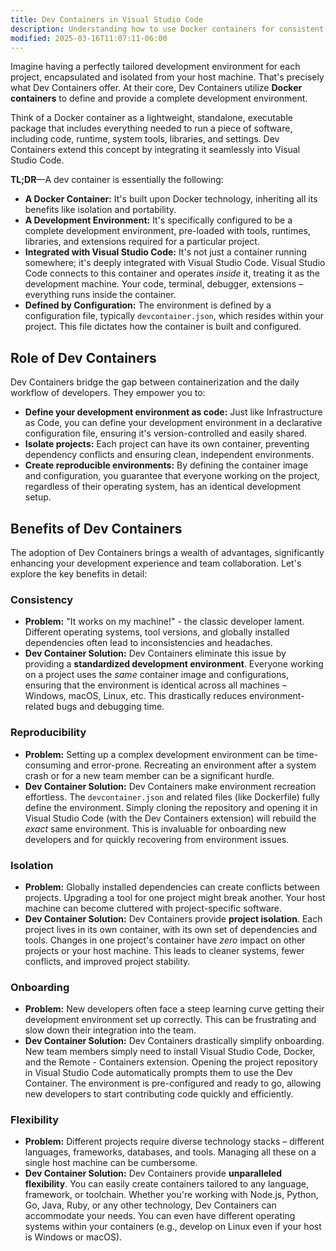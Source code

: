 ```yaml
---
title: Dev Containers in Visual Studio Code
description: Understanding how to use Docker containers for consistent development environments in Visual Studio Code
modified: 2025-03-16T11:07:11-06:00
---
```


Imagine having a perfectly tailored development environment for each project, encapsulated and isolated from your host machine. That's precisely what Dev Containers offer. At their core, Dev Containers utilize **Docker containers** to define and provide a complete development environment.

Think of a Docker container as a lightweight, standalone, executable package that includes everything needed to run a piece of software, including code, runtime, system tools, libraries, and settings. Dev Containers extend this concept by integrating it seamlessly into Visual Studio Code.

**TL;DR**—A dev container is essentially the following:

- **A Docker Container:** It's built upon Docker technology, inheriting all its benefits like isolation and portability.
- **A Development Environment:** It's specifically configured to be a complete development environment, pre-loaded with tools, runtimes, libraries, and extensions required for a particular project.
- **Integrated with Visual Studio Code:** It's not just a container running somewhere; it's deeply integrated with Visual Studio Code. Visual Studio Code connects to this container and operates _inside_ it, treating it as the development machine. Your code, terminal, debugger, extensions – everything runs inside the container.
- **Defined by Configuration:** The environment is defined by a configuration file, typically `devcontainer.json`, which resides within your project. This file dictates how the container is built and configured.

## Role of Dev Containers

Dev Containers bridge the gap between containerization and the daily workflow of developers. They empower you to:

- **Define your development environment as code:** Just like Infrastructure as Code, you can define your development environment in a declarative configuration file, ensuring it's version-controlled and easily shared.
- **Isolate projects:** Each project can have its own container, preventing dependency conflicts and ensuring clean, independent environments.
- **Create reproducible environments:** By defining the container image and configuration, you guarantee that everyone working on the project, regardless of their operating system, has an identical development setup.

## Benefits of Dev Containers

The adoption of Dev Containers brings a wealth of advantages, significantly enhancing your development experience and team collaboration. Let's explore the key benefits in detail:

### Consistency

- **Problem:** "It works on my machine!" - the classic developer lament. Different operating systems, tool versions, and globally installed dependencies often lead to inconsistencies and headaches.
- **Dev Container Solution:** Dev Containers eliminate this issue by providing a **standardized development environment**. Everyone working on a project uses the _same_ container image and configurations, ensuring that the environment is identical across all machines – Windows, macOS, Linux, etc. This drastically reduces environment-related bugs and debugging time.

### Reproducibility

- **Problem:** Setting up a complex development environment can be time-consuming and error-prone. Recreating an environment after a system crash or for a new team member can be a significant hurdle.
- **Dev Container Solution:** Dev Containers make environment recreation effortless. The `devcontainer.json` and related files (like Dockerfile) fully define the environment. Simply cloning the repository and opening it in Visual Studio Code (with the Dev Containers extension) will rebuild the _exact_ same environment. This is invaluable for onboarding new developers and for quickly recovering from environment issues.

### Isolation

- **Problem:** Globally installed dependencies can create conflicts between projects. Upgrading a tool for one project might break another. Your host machine can become cluttered with project-specific software.
- **Dev Container Solution:** Dev Containers provide **project isolation**. Each project lives in its own container, with its own set of dependencies and tools. Changes in one project's container have _zero_ impact on other projects or your host machine. This leads to cleaner systems, fewer conflicts, and improved project stability.

### Onboarding

- **Problem:** New developers often face a steep learning curve getting their development environment set up correctly. This can be frustrating and slow down their integration into the team.
- **Dev Container Solution:** Dev Containers drastically simplify onboarding. New team members simply need to install Visual Studio Code, Docker, and the Remote - Containers extension. Opening the project repository in Visual Studio Code automatically prompts them to use the Dev Container. The environment is pre-configured and ready to go, allowing new developers to start contributing code quickly and efficiently.

### Flexibility

- **Problem:** Different projects require diverse technology stacks – different languages, frameworks, databases, and tools. Managing all these on a single host machine can be cumbersome.
- **Dev Container Solution:** Dev Containers provide **unparalleled flexibility**. You can easily create containers tailored to any language, framework, or toolchain. Whether you're working with Node.js, Python, Go, Java, Ruby, or any other technology, Dev Containers can accommodate your needs. You can even have different operating systems within your containers (e.g., develop on Linux even if your host is Windows or macOS).
